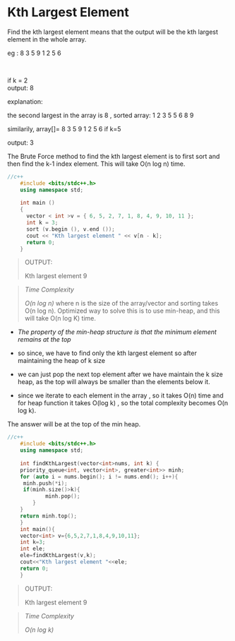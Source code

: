 # Kth Largest Element


Find the kth largest element means that the output will be the kth largest element in the whole array.
<br>

eg : 8 3 5 9 1 2 5 6

<br>

if k = 2
<br>
output: 8 

explanation: 

 the second largest in the array is 8 ,
 sorted array: 1 2 3 5 5 6 8 9

similarily, 
 array[]= 8 3 5 9 1 2 5 6
 if k=5

 output: 3


The Brute Force method to find the kth largest element is to first sort and then find the k-1 index element. This will take O(n log n) time. 

```c++
//c++
    #include <bits/stdc++.h>
    using namespace std;
    
    int main ()
    {
      vector < int >v = { 6, 5, 2, 7, 1, 8, 4, 9, 10, 11 };
      int k = 3;
      sort (v.begin (), v.end ());
      cout << "Kth largest element " << v[n - k];
      return 0;
    }
```
>OUTPUT:
>
>Kth largest element 9
>

>
>*Time Complexity*
>
>*O(n log n)*
where n is the size of the array/vector and sorting takes O(n log n).
Optimized way to solve this is to use min-heap, and this will take O(n log K) time.

- *The property of the min-heap structure is that the minimum element remains at the top*

 - so since, we have to find only the kth largest element so after maintaining the heap of k size
 
  - we can just pop the next top element after we have maintain the k size heap, as the top will always be smaller than the elements below it.

- since we iterate to each element in the array , so it takes O(n) time and for heap function it takes O(log k) , 
so the total complexity becomes O(n log k).


The answer will be at the top of the min heap.

```c++
//c++
    #include <bits/stdc++.h>
    using namespace std;
    
    int findKthLargest(vector<int>nums, int k) {
    priority_queue<int, vector<int>, greater<int>> minh;
    for (auto i = nums.begin(); i != nums.end(); i++){
     minh.push(*i);
     if(minh.size()>k){
            minh.pop();
        }
    }
    return minh.top();
    }
    int main(){
    vector<int> v={6,5,2,7,1,8,4,9,10,11};
    int k=3;
    int ele;
    ele=findKthLargest(v,k);
    cout<<"Kth largest element "<<ele;
    return 0;
    }
```
>OUTPUT:
>
>Kth largest element 9
>

>
>*Time Complexity*
>
>*O(n log k)*
